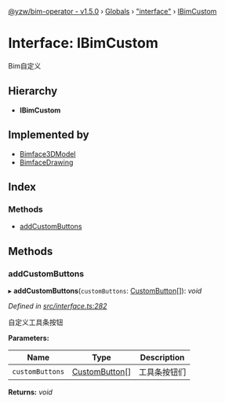 [@yzw/bim-operator - v1.5.0](../README.md) › [Globals](../globals.md) › ["interface"](../modules/_interface_.md) › [IBimCustom](_interface_.ibimcustom.md)

# Interface: IBimCustom

Bim自定义

## Hierarchy

* **IBimCustom**

## Implemented by

* [Bimface3DModel](../classes/_providers_bimface_bimface_model_.bimface3dmodel.md)
* [BimfaceDrawing](../classes/_providers_bimface_bimface_drawing_.bimfacedrawing.md)

## Index

### Methods

* [addCustomButtons](_interface_.ibimcustom.md#addcustombuttons)

## Methods

###  addCustomButtons

▸ **addCustomButtons**(`customButtons`: [CustomButton](_model_custom_button_.custombutton.md)[]): *void*

*Defined in [src/interface.ts:282](https://github.com/youkaisteve/bim-operator/blob/90a5443/src/interface.ts#L282)*

自定义工具条按钮

**Parameters:**

Name | Type | Description |
------ | ------ | ------ |
`customButtons` | [CustomButton](_model_custom_button_.custombutton.md)[] | 工具条按钮们  |

**Returns:** *void*
